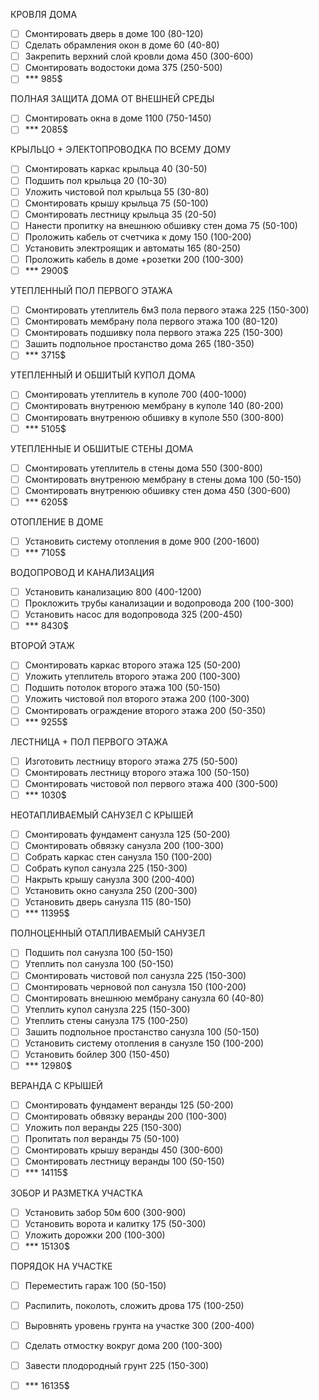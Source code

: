 ﻿КРОВЛЯ ДОМА 
- [ ] Смонтировать дверь в доме 100 (80-120)
- [ ] Сделать обрамления окон в доме 60 (40-80)		
- [ ] Закрепить верхний слой кровли дома 450 (300-600)
- [ ] Смонтировать водостоки дома 375 (250-500)
- [ ] *** 985$

ПОЛНАЯ ЗАЩИТА ДОМА ОТ ВНЕШНЕЙ СРЕДЫ
- [ ] Смонтировать окна	в доме 1100 (750-1450)
- [ ] *** 2085$

КРЫЛЬЦО + ЭЛЕКТОПРОВОДКА ПО ВСЕМУ ДОМУ
- [ ] Смонтировать каркас крыльца 40 (30-50)  
- [ ] Подшить пол крыльца 20 (10-30)
- [ ] Уложить чистовой пол крыльца 55 (30-80) 
- [ ] Смонтировать крышу крыльца 75 (50-100)
- [ ] Смонтировать лестницу крыльца 35 (20-50)		
- [ ] Нанести пропитку на внешнюю обшивку стен дома 75 (50-100)
- [ ] Проложить кабель от счетчика к дому 150 (100-200)				
- [ ] Установить электроящик и автоматы 165 (80-250)		
- [ ] Проложить кабель в доме +розетки 200 (100-300)
- [ ] *** 2900$

УТЕПЛЕННЫЙ ПОЛ ПЕРВОГО ЭТАЖА
- [ ] Смонтировать утеплитель 6м3 пола первого этажа 225 (150-300)
- [ ] Смонтировать мембрану пола первого этажа 100 (80-120)		
- [ ] Смонтировать подшивку пола первого этажа 225 (150-300)
- [ ] Зашить подпольное простанство дома 265 (180-350)				
- [ ] *** 3715$

УТЕПЛЕННЫЙ И ОБШИТЫЙ КУПОЛ ДОМА
- [ ] Смонтировать утеплитель в куполе 700 (400-1000) 			
- [ ] Смонтировать внутренюю мембрану в куполе 140 (80-200)
- [ ] Смонтировать внутренюю обшивку в куполе 550 (300-800)
- [ ] *** 5105$

УТЕПЛЕННЫЕ И ОБШИТЫЕ СТЕНЫ ДОМА
- [ ] Смонтировать утеплитель в стены дома 550 (300-800)			
- [ ] Смонтировать внутренюю мембрану в стены дома 100 (50-150)
- [ ] Смонтировать внутренюю обшивку стен дома 450 (300-600)
- [ ] *** 6205$

ОТОПЛЕНИЕ В ДОМЕ
- [ ] Установить систему отопления в доме 900 (200-1600)			
- [ ] *** 7105$

ВОДОПРОВОД И КАНАЛИЗАЦИЯ		
- [ ] Установить канализацию 800 (400-1200)
- [ ] Прокложить трубы канализации и водопровода 200 (100-300)
- [ ] Установить насос для водопровода 325 (200-450)
- [ ] *** 8430$

ВТОРОЙ ЭТАЖ
- [ ] Смонтировать каркас второго этажа 125 (50-200)
- [ ] Уложить утеплитель второго этажа 200 (100-300) 
- [ ] Подшить потолок второго этажа 100 (50-150) 
- [ ] Уложить чистовой пол  второго этажа 200 (100-300)
- [ ] Смонтировать ограждение второго этажа 200 (50-350)
- [ ] *** 9255$

ЛЕСТНИЦА + ПОЛ ПЕРВОГО ЭТАЖА
- [ ] Изготовить лестницу второго этажа 275 (50-500)	
- [ ] Смонтировать лестницу второго этажа 100 (50-150)
- [ ] Смонтировать чистовой пол первого этажа 400 (300-500)			
- [ ] *** 1030$

НЕОТАПЛИВАЕМЫЙ САНУЗЕЛ С КРЫШЕЙ
- [ ] Смонтировать фундамент санузла 125 (50-200)
- [ ] Смонтировать обвязку санузла 200 (100-300)
- [ ] Собрать каркас стен санузла 150 (100-200)
- [ ] Собрать купол санузла 225 (150-300)
- [ ] Накрыть крышу санузла 300 (200-400)
- [ ] Установить окно санузла 250 (200-300)
- [ ] Установить дверь санузла 115 (80-150)
- [ ] *** 11395$	

ПОЛНОЦЕННЫЙ ОТАПЛИВАЕМЫЙ САНУЗЕЛ						
- [ ] Подшить пол санузла 100 (50-150)		
- [ ] Утеплить пол санузла 100 (50-150)
- [ ] Смонтировать чистовой пол санузла 225 (150-300)
- [ ] Смонтировать черновой пол санузла 150 (100-200)
- [ ] Смонтировать внешнюю мембрану	санузла 60 (40-80)	
- [ ] Утеплить купол санузла 225 (150-300)
- [ ] Утеплить стены санузла 175 (100-250)							
- [ ] Зашить подпольное простанство санузла 100 (50-150)
- [ ] Установить систему отопления в санузле 150 (100-200)	
- [ ] Установить бойлер 300 (150-450)  
- [ ] *** 12980$

ВЕРАНДА С КРЫШЕЙ	
- [ ] Смонтировать фундамент веранды 125 (50-200)
- [ ] Смонтировать обвязку веранды 200 (100-300)
- [ ] Уложить пол веранды 225 (150-300) 
- [ ] Пропитать пол веранды 75 (50-100)
- [ ] Смонтировать крышу веранды 450 (300-600)
- [ ] Смонтировать лестницу веранды 100 (50-150)
- [ ] *** 14115$

ЗОБОР И РАЗМЕТКА УЧАСТКА		
- [ ] Установить забор 50м 600 (300-900)
- [ ] Установить ворота и калитку 175 (50-300)
- [ ] Уложить дорожки 200 (100-300)
- [ ] *** 15130$

ПОРЯДОК НА УЧАСТКЕ
- [ ] Переместить гараж 100 (50-150)
- [ ] Распилить, поколоть, сложить дрова 175 (100-250)		
- [ ] Выровнять уровень грунта на участке 300 (200-400)
- [ ] Сделать отмостку вокруг дома 200 (100-300)
- [ ] Завести плодородный грунт 225 (150-300)
- [ ] *** 16135$



		
